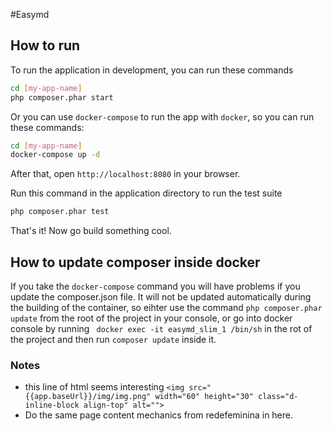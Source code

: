 #Easymd

## How to run

To run the application in development, you can run these commands 

```bash
cd [my-app-name]
php composer.phar start
```

Or you can use `docker-compose` to run the app with `docker`, so you can run these commands:
```bash
cd [my-app-name]
docker-compose up -d
```
After that, open `http://localhost:8080` in your browser.

Run this command in the application directory to run the test suite

```bash
php composer.phar test
```

That's it! Now go build something cool.

## How to update composer inside docker

If you take the `docker-compose` command you will have problems if you update
the composer.json file. It will not be updated automatically during the building
of the container, so eihter use the command `php composer.phar update` from the 
root of the project in your console, or go into docker console by running 
` docker exec -it easymd_slim_1 /bin/sh` in the rot of the project and then run
`composer update` inside it.


### Notes
- this line of html seems interesting `<img src="{{app.baseUrl}}/img/img.png" width="60" height="30" class="d-inline-block align-top" alt="">`
- Do the same page content mechanics from redefeminina in here.